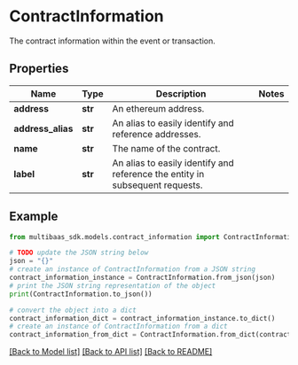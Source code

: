 # ContractInformation

The contract information within the event or transaction.

## Properties

Name | Type | Description | Notes
------------ | ------------- | ------------- | -------------
**address** | **str** | An ethereum address. | 
**address_alias** | **str** | An alias to easily identify and reference addresses. | 
**name** | **str** | The name of the contract. | 
**label** | **str** | An alias to easily identify and reference the entity in subsequent requests. | 

## Example

```python
from multibaas_sdk.models.contract_information import ContractInformation

# TODO update the JSON string below
json = "{}"
# create an instance of ContractInformation from a JSON string
contract_information_instance = ContractInformation.from_json(json)
# print the JSON string representation of the object
print(ContractInformation.to_json())

# convert the object into a dict
contract_information_dict = contract_information_instance.to_dict()
# create an instance of ContractInformation from a dict
contract_information_from_dict = ContractInformation.from_dict(contract_information_dict)
```
[[Back to Model list]](../README.md#documentation-for-models) [[Back to API list]](../README.md#documentation-for-api-endpoints) [[Back to README]](../README.md)



